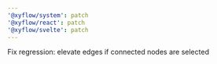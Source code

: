 ```yaml
---
'@xyflow/system': patch
'@xyflow/react': patch
'@xyflow/svelte': patch
---
```


Fix regression: elevate edges if connected nodes are selected
